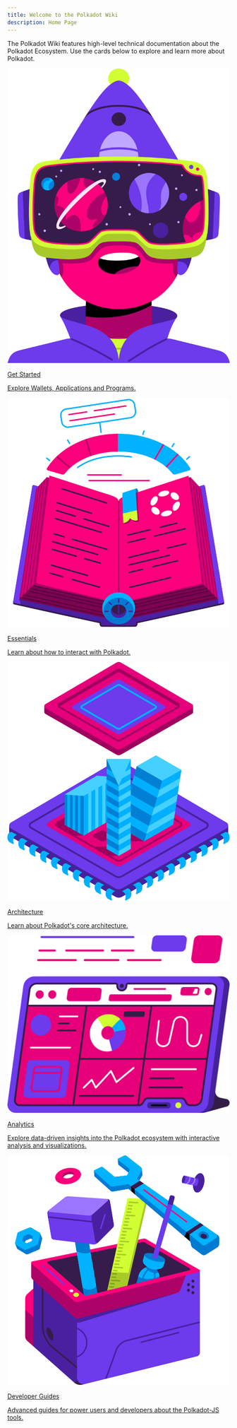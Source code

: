 ```yaml
---
title: Welcome to the Polkadot Wiki
description: Home Page
---
```


The Polkadot Wiki features high-level technical documentation about the Polkadot Ecosystem. Use the cards below to explore and learn more about Polkadot.

<div class="row">
  <!-- Card 1 -->
  <a href="./general/getting-started" class="card-container" data-aos="fade-up" data-aos-delay="100">
    <img src="./assets/home/Explore.png" class="card-image" alt="Explore" />
    <p class="card-title title">Get Started</p>
    <p class="card-description">
      Explore Wallets, Applications and Programs.
    </p>
  </a>

  <!-- Card 2 -->
  <a href="./general/web3-and-polkadot" class="card-container" data-aos="fade-up" data-aos-delay="200">
    <img src="./assets/home/Learn.png" class="card-image" alt="Learn" />
    <p class="card-title title">Essentials</p>
    <p class="card-description">
      Learn about how to interact with Polkadot.
    </p>
  </a>

<!-- Card 2 -->
  <a href="./learn/learn-architecture" class="card-container" data-aos="fade-up" data-aos-delay="100">
    <img src="./assets/Architecture.png" class="card-image" alt="Explore" />
    <p class="card-title title">Architecture</p>
    <p class="card-description">
      Learn about Polkadot's core architecture.
    </p>
  </a>
</div>

<div class="row">
  <!-- Card 1 -->
  <a href="./general/dashboards/parity-data-dashboards" class="card-container" data-aos="fade-up" data-aos-delay="200">
    <img src="./assets/Dashboards.png" class="card-image" alt="Learn" />
    <p class="card-title title">Analytics</p>
    <p class="card-description">
      Explore data-driven insights into the Polkadot ecosystem with interactive analysis and visualizations.
    </p>
  </a>

  <!-- Card 2 -->
  <a href="./learn/learn-polkadot-js-guides" class="card-container" data-aos="fade-up" data-aos-delay="100">
    <img src="./assets/home/Build.png" class="card-image" alt="Explore" />
    <p class="card-title title">Developer Guides</p>
    <p class="card-description">
      Advanced guides for power users and developers about the Polkadot-JS tools.
    </p>
  </a>
</div>

